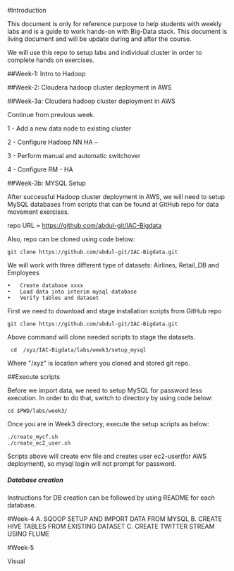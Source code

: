 #Introduction


This document is only for reference purpose to help students with weekly labs and is a guide to work hands-on with Big-Data stack.  This document is living document and will be update during and after the course.

We will use this repo to setup labs and individual cluster in order to complete hands on exercises.

##Week-1: Intro to Hadoop 

##Week-2: Cloudera hadoop cluster deployment in AWS

##Week-3a: Cloudera hadoop cluster deployment in AWS

Continue from previous week.

1 -	Add a new data node to existing cluster

2 -	Configure Hadoop NN HA –

3 -	Perform manual and automatic switchover

4 - 	Configure RM - HA

##Week-3b: MYSQL Setup

After successful Hadoop cluster deployment in AWS, we will need to setup MySQL databases from scripts that can be found at GitHub repo for data movement exercises.


repo URL = https://github.com/abdul-git/IAC-Bigdata

Also, repo can be cloned using code below:

```shell
git clone https://github.com/abdul-git/IAC-Bigdata.git
```





We will work with three different type of datasets: Airlines, Retail_DB and Employees

```shell
•	Create database xxxx
•	Load data into interim mysql database
•	Verify tables and dataset
```

First we need to download and stage installation scripts from GitHub repo

```shell
git clone https://github.com/abdul-git/IAC-Bigdata.git
```


Above command will clone needed scripts to stage the datasets.
```shell
 cd  /xyz/IAC-Bigdata/labs/week3/setup_mysql
```

Where "/xyz" is location where you cloned and stored git repo.

##Execute scripts

Before we import data, we need to setup MySQL for password less execution. In order to do that, switch to directory by using code below:

```shell
cd $PWD/labs/week3/
```

Once you are in Week3 directory, execute the setup scripts as below:

```shell
./create_mycf.sh
./create_ec2_user.sh
```

Scripts above will create env file and creates user ec2-user(for AWS deployment), so mysql login will not prompt for password.

##### Database creation

Instructions for DB creation can be followed by using README for each database.


#Week-4
A.	 SQOOP SETUP AND IMPORT DATA FROM MYSQL
B.	CREATE HIVE TABLES FROM EXISTING DATASET
C.	CREATE TWITTER STREAM USING FLUME 

#Week-5

Visual




